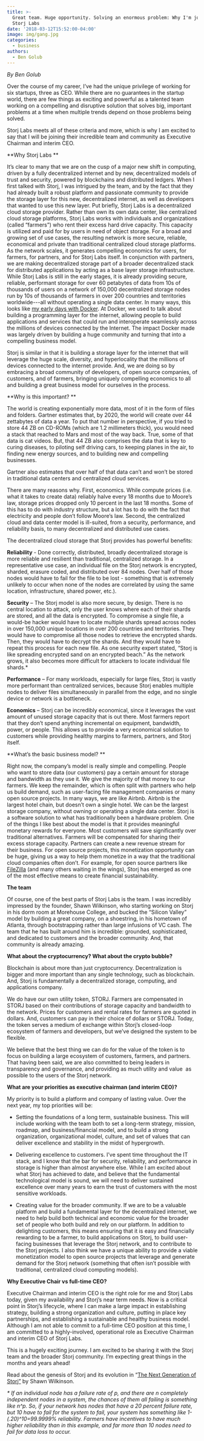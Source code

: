 ```yaml
---
title: >-
  Great team. Huge opportunity. Solving an enormous problem: Why I'm joining
  Storj Labs
date: '2018-03-12T15:52:00-04:00'
image: img/gang.jpg
categories:
  - business
authors:
  - Ben Golub
---
```

_By Ben Golub_

Over the course of my career, I’ve had the unique privilege of working for six startups, three as CEO. While there are no guarantees in the startup world, there are few things as exciting and powerful as a talented team working on a compelling and disruptive solution that solves big, important problems at a time when multiple trends depend on those problems being solved.

Storj Labs meets all of these criteria and more, which is why I am excited to say that I will be joining their incredible team and community as Executive Chairman and interim CEO. 

**Why Storj Labs **

It’s clear to many that we are on the cusp of a major new shift in computing, driven by a fully decentralized internet and by new, decentralized models of trust and security, powered by blockchains and distributed ledgers. When I first talked with Storj, I was intrigued by the team, and by the fact that they had already built a robust platform and passionate community to provide the storage layer for this new, decentralized internet, as well as developers that wanted to use this new layer. Put briefly, Storj Labs is a decentralized cloud storage provider. Rather than own its own data center, like centralized cloud storage platforms, Storj Labs works with individuals and organizations (called “farmers”) who rent their excess hard drive capacity. This capacity is utilized and paid for by users in need of object storage. For a broad and growing set of use cases, the resulting network is more secure, reliable, economical and private than traditional centralized cloud storage platforms. As the network scales, it generates compelling economics for users, for farmers, for partners, and for Storj Labs itself. In conjunction with partners, we are making decentralized storage part of a broader decentralized stack for distributed applications by acting as a base layer storage infrastructure. While Storj Labs is still in the early stages, it is already providing secure, reliable, performant storage for over 60 petabytes of data from 10s of thousands of users on a network of 150,000 decentralized storage nodes run by 10s of thousands of farmers in over 200 countries and territories worldwide---all without operating a single data center. In many ways, this looks like [my early days with Docker](https://blog.docker.com/2017/05/introducing-docker-new-ceo/). At Docker, we used to talk about building a programming layer for the internet, allowing people to build applications and services that could run and interoperate seamlessly across the millions of devices connected by the Internet. The impact Docker made was largely driven by building a huge community and turning that into a compelling business model. 

Storj is similar in that it is building a storage layer for the internet that will leverage the huge scale, diversity, and hyperlocality that the millions of devices connected to the internet provide. And, we are doing so by embracing a broad community of developers, of open source companies, of customers, and of farmers, bringing uniquely compelling economics to all and building a great business model for ourselves in the process.

**Why is this important? **

The world is creating exponentially more data, most of it in the form of files and folders. Gartner estimates that, by 2020, the world will create over 44 zettabytes of data a year. To put that number in perspective, if you tried to store 44 ZB on CD-ROMs (which are 1.2 millimeters thick), you would need a stack that reached to Mars and most of the way back. True, some of that data is cat videos. But, that 44 ZB also comprises the data that is key to curing diseases, to piloting self driving cars, to keeping planes in the air, to finding new energy sources, and to building new and compelling businesses. 

Gartner also estimates that over half of that data can’t and won’t be stored in traditional data centers and centralized cloud services. 

There are many reasons why. First, economics. While compute prices (i.e. what it takes to create data) reliably halve every 18 months due to Moore’s law, storage prices dropped only 10 percent in the last 18 months. Some of this has to do with industry structure, but a lot has to do with the fact that electricity and people don’t follow Moore’s law. Second, the centralized cloud and data center model is ill-suited, from a security, performance, and reliability basis, to many decentralized and distributed use cases. 

The decentralized cloud storage that Storj provides has powerful benefits: 

**Reliability** \- Done correctly, distributed, broadly decentralized storage is more reliable and resilient than traditional, centralized storage. In a representative use case, an individual file on the Storj network is encrypted, sharded, erasure coded, and distributed over 84 nodes. Over half of those nodes would have to fail for the file to be lost - something that is extremely unlikely to occur when none of the nodes are correlated by using the same location, infrastructure, shared power, etc.). 

**Security** – The Storj model is also more secure, by design. There is no central location to attack, only the user knows where each of their shards are stored, and all the data is encrypted. To compromise a single file, a would-be hacker would have to locate multiple shards spread across nodes in over 150,000 unique locations in over 200 countries and territories. They would have to compromise all those nodes to retrieve the encrypted shards. Then, they would have to decrypt the shards. And they would have to repeat this process for each new file. As one security expert stated, “Storj is like spreading encrypted sand on an encrypted beach.” As the network grows, it also becomes more difficult for attackers to locate individual file shards.* 

**Performance** – For many workloads, especially for large files, Storj is vastly more performant than centralized services, because Storj enables multiple nodes to deliver files simultaneously in parallel from the edge, and no single device or network is a bottleneck. 

**Economics** – Storj can be incredibly economical, since it leverages the vast amount of unused storage capacity that is out there. Most farmers report that they don’t spend anything incremental on equipment, bandwidth, power, or people. This allows us to provide a very economical solution to customers while providing healthy margins to farmers, partners, and Storj itself. 

**What’s the basic business model? **

Right now, the company’s model is really simple and compelling. People who want to store data (our customers) pay a certain amount for storage and bandwidth as they use it. We give the majority of that money to our farmers. We keep the remainder, which is often split with partners who help us build demand, such as user-facing file management companies or many open source projects. In many ways, we are like Airbnb. Airbnb is the largest hotel chain, but doesn’t own a single hotel. We can be the largest storage company, without owning or operating a single data center. Storj is a software solution to what has traditionally been a hardware problem. One of the things I like best about the model is that it provides meaningful monetary rewards for everyone. Most customers will save significantly over traditional alternatives. Farmers will be compensated for sharing their excess storage capacity. Partners can create a new revenue stream for their business. For open source projects, this monetization opportunity can be huge, giving us a way to help them monetize in a way that the traditional cloud companies often don’t. For example, for open source partners like [FileZilla](https://robertogaloppini.net/2017/07/20/what-i-talk-about-when-i-talk-about-open-source-sustainability/) (and many others waiting in the wings), Storj has emerged as one of the most effective means to create financial sustainability. 

**The team**

Of course, one of the best parts of Storj Labs is the team. I was incredibly impressed by the founder, Shawn Wilkinson, who starting working on Storj in his dorm room at Morehouse College, and bucked the “Silicon Valley” model by building a great company, on a shoestring, in his hometown of Atlanta, through bootstrapping rather than large infusions of VC cash. The team that he has built around him is incredible: grounded, sophisticated, and dedicated to customers and the broader community.
And, that community is already amazing.

**What about the cryptocurrency? What about the crypto bubble?**

Blockchain is about more than just cryptocurrency. Decentralization is bigger and more important than any single technology, such as blockchain. And, Storj is fundamentally a decentralized storage, computing, and applications company.

We do have our own utility token, STORJ. Farmers are compensated in STORJ based on their contributions of storage capacity and bandwidth to the network. Prices for customers and rental rates for farmers are quoted in dollars. And, customers can pay in their choice of dollars or STORJ. Today, the token serves a medium of exchange within Storj’s closed-loop ecosystem of farmers and developers, but we’ve designed the system to be flexible.

We believe that the best thing we can do for the value of the token is to focus on building a large ecosystem of customers, farmers, and partners. That having been said, we are also committed to being leaders in transparency and governance, and providing as much utility and value  as possible to the users of the Storj network.

**What are your priorities as executive chairman (and interim CEO)?**

My priority is to build a platform and company of lasting value. Over the next year, my top priorities will be:  
  

*   Setting the foundations of a long term, sustainable business. This will include working with the team both to set a long-term strategy, mission, roadmap, and business/financial model, and to build a strong organization, organizational model, culture, and set of values that can deliver excellence and stability in the midst of hypergrowth.

*   Delivering excellence to customers. I’ve spent time throughout the IT stack, and I know that the bar for security, reliability, and performance in storage is higher than almost anywhere else. While I am excited about what Storj has achieved to date, and believe that the fundamental technological model is sound, we will need to deliver sustained excellence over many years to earn the trust of customers with the most sensitive workloads.

*   Creating value for the broader community. If we are to be a valuable platform and build a fundamental layer for the decentralized internet, we need to help build both technical and economic value for the broader set of people who both build and rely on our platform. In addition to delighting customers, this means ensuring that it is easy and financially rewarding to be a farmer, to build applications on Storj, to build user-facing businesses that leverage the Storj network, and to contribute to the Storj projects. I also think we have a unique ability to provide a viable monetization model to open source projects that leverage and generate demand for the Storj network (something that often isn’t possible with traditional, centralized cloud computing models).

**Why Executive Chair vs full-time CEO?**

Executive Chairman and interim CEO is the right role for me and Storj Labs today, given my availability and Storj’s near term needs. Now is a critical point in Storj’s lifecycle, where I can make a large impact in establishing strategy, building a strong organization and culture, putting in place key partnerships, and establishing a sustainable and healthy business model. Although I am not able to commit to a full-time CEO position at this time, I am committed to a highly-involved, operational role as Executive Chairman and interim CEO of Storj Labs.  

This is a hugely exciting journey. I am excited to be sharing it with the Storj team and the broader Storj community. I’m expecting great things in the months and years ahead!

Read about the genesis of Storj and its evolution in “[The Next Generation of Storj”](https://blog.storj.io/post/171794376433/the-next-generation-of-storj) by Shawn Wilkinson.

_\* If an individual node has a failure rate of p, and there are n completely independent nodes in a system, the chances of them all failing is something like n^p. So, if your network has nodes that have a 20 percent failure rate, but 10 have to fail for the system to fail, your system has something like 1- (.20)^10=99.9999% reliability. Farmers have incentives to have much higher reliability than in this example, and far more than 10 nodes need to fail for data loss to occur._
